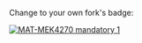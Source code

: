 Change to your own fork's badge:

[![MAT-MEK4270 mandatory 1](https://github.com/MATMEK-4270/matmek4270-mandatory1/actions/workflows/main.yml/badge.svg)](https://github.com/EdvinJarve/matmek4270-mandatory1/actions/workflows/main.yml)
